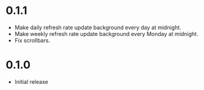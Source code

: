 # 0.1.1

- Make daily refresh rate update background every day at midnight.
- Make weekly refresh rate update background every Monday at midnight.
- Fix scrollbars.

# 0.1.0 

- Initial release